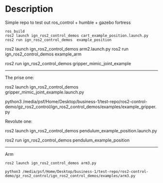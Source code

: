 # Description


Simple repo to test out ros_control + humble + gazebo fortress



```
ros_build
ros2 launch ign_ros2_control_demos cart_example_position.launch.py
ros2 run ign_ros2_control_demos  example_position
```



ros2 launch ign_ros2_control_demos arm2.launch.py
ros2 run ign_ros2_control_demos  example_arm

ros2 run ign_ros2_control_demos  gripper_mimic_joint_example


----

The prise one:

ros2 launch ign_ros2_control_demos gripper_mimic_joint_example.launch.py

python3 /media/psf/Home/Desktop/business-1/test-repo/ros2-control-demo/gz_ros2_control/ign_ros2_control_demos/examples/example_gripper.py


Revolute one:

ros2 launch ign_ros2_control_demos pendulum_example_position.launch.py

ros2 run ign_ros2_control_demos  pendulum_example_position


----




Arm

```
ros2 launch ign_ros2_control_demos arm3.py

python3 /media/psf/Home/Desktop/business-1/test-repo/ros2-control-demo/gz_ros2_control/ign_ros2_control_demos/examples/arm3.py

```